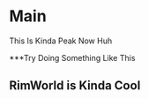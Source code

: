 # Main


  This Is Kinda Peak Now Huh

 ***Try Doing Something Like This
    
  **RimWorld is Kinda Cool**
-----------------------------------------------------------------------------------------------------------------------------------------------------------------------------------------------
